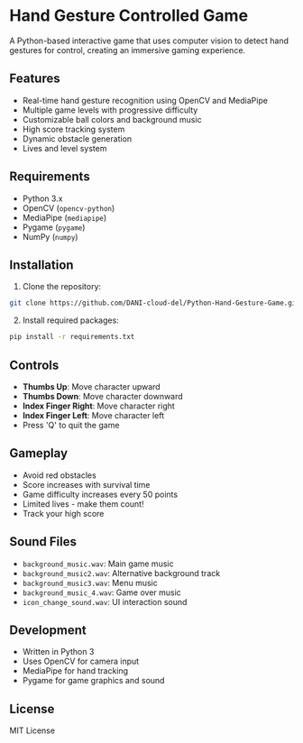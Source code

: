 # Hand Gesture Controlled Game

A Python-based interactive game that uses computer vision to detect hand gestures for control, creating an immersive gaming experience.

## Features
- Real-time hand gesture recognition using OpenCV and MediaPipe
- Multiple game levels with progressive difficulty
- Customizable ball colors and background music
- High score tracking system
- Dynamic obstacle generation
- Lives and level system

## Requirements
- Python 3.x
- OpenCV (`opencv-python`)
- MediaPipe (`mediapipe`)
- Pygame (`pygame`)
- NumPy (`numpy`)

## Installation
1. Clone the repository:
```bash
git clone https://github.com/DANI-cloud-del/Python-Hand-Gesture-Game.git
```

2. Install required packages:
```bash
pip install -r requirements.txt
```

## Controls
- **Thumbs Up**: Move character upward
- **Thumbs Down**: Move character downward
- **Index Finger Right**: Move character right
- **Index Finger Left**: Move character left
- Press 'Q' to quit the game

## Gameplay
- Avoid red obstacles
- Score increases with survival time
- Game difficulty increases every 50 points
- Limited lives - make them count!
- Track your high score

## Sound Files
- `background_music.wav`: Main game music
- `background_music2.wav`: Alternative background track
- `background_music3.wav`: Menu music
- `background_music_4.wav`: Game over music
- `icon_change_sound.wav`: UI interaction sound

## Development
- Written in Python 3
- Uses OpenCV for camera input
- MediaPipe for hand tracking
- Pygame for game graphics and sound

## License
MIT License

